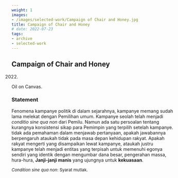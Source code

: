 ```yaml
---
weight: 1
images:
- /images/selected-work/Campaign of Chair and Honey.jpg
title: Campaign of Chair and Honey
# date: 2022-07-23
tags:
- archive
- selected-work
---
```


## Campaign of Chair and Honey
2022.

Oil on Canvas. 

### Statement

Fenomena kampanye politik di dalam sejarahnya, kampanye memang sudah lama melekat dengan Pemilihan umum. Kampanye seolah telah menjadi *conditio sine qua non* dari Pemilu. Namun ada satu persoalan tentang kurangnya konsistensi sikap para Pemimpin yang terpilih setelah kampanye. tidak ada pemahaman dalam menjawab pertanyaan, apakah jawabannya berpengaruh ataukah tidak pada masa depan kehidupan rakyat. Apakah rakyat mengerti yang disampaikan lewat kampanye, ataukah justru kampanye telah menjadi entitas yang terpisah untuk memenuhi egonya sendiri yang identik dengan mengumbar dana besar, pengerahan massa, hura-hura, **Janji-janji manis** yang ujungnya untuk **kekuasaan**.

<!-- footnote -->
<span style="font-size:13px">*Condition sine qua non*: Syarat mutlak.</span>
